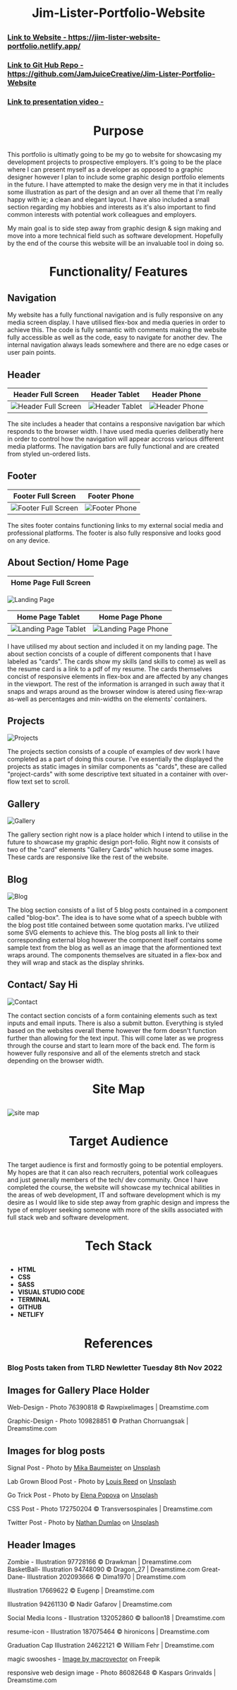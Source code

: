 # <p align="center"> Jim-Lister-Portfolio-Website </p>

### <a href = "https://jim-lister-website-portfolio.netlify.app/">Link to Website - https://jim-lister-website-portfolio.netlify.app/</a>

### <a href ="https://github.com/JamJuiceCreative/Jim-Lister-Portfolio-Website">Link to Git Hub Repo - https://github.com/JamJuiceCreative/Jim-Lister-Portfolio-Website</a>

### <a href ="/"> Link to presentation video - </a>

# <p align="center"> Purpose </p>

This portfolio is ultimatly going to be my go to website for showcasing my development projects to prospective employers. It's going to be the place where I can present myself as a developer as opposed to a graphic designer however I plan to include some graphic design portfolio elements in the future. I have attempted to make the design very me in that it includes some illustration as part of the design and an over all theme that I'm really happy with ie; a clean and elegant layout. I have also included a small section regarding my hobbies and interests as it's also important to find common interests with potential work colleagues and employers. 

My main goal is to side step away from graphic design & sign making and move into a more technical field such as software development. Hopefully by the end of the course this website will be an invaluable tool in doing so.

# <p align="center"> Functionality/ Features</p>

## Navigation

My website has a fully functional navigation and is fully responsive on any media screen display. I have utilised flex-box and media queries in order to achieve this. The code is fully semantic with comments making the website fully accessible as well as the code, easy to navigate for another dev. The internal navigation always leads somewhere and there are no edge cases or user pain points. 

## Header
|          Header Full Screen         |   Header Tablet   | Header Phone |
:------------------------------------:|:-----------------:|:------------:|
 ![Header Full Screen](./read-me/Header.jpg) |![Header Tablet](./read-me/Header%20Tablet.jpg)|![Header Phone](./read-me/header%20phone.jpg)

The site includes a header that contains a responsive navigation bar which responds to the browser width. I have used media queries deliberatly here in order to control how the navigation will appear accross various different media platforms. The navigation bars are fully functional and are created from styled un-ordered lists. 

## Footer

|          Footer Full Screen         |  Footer Phone |
:------------------------------------:|:------------:
![Footer Full Screen](./read-me/Footer%20Full%20Screen.jpg) | ![Footer Phone](./read-me/footer%20phone.jpg)

The sites footer contains functioning links to my external social media and professional platforms. The footer is also fully responsive and looks good on any device.

## About Section/ Home Page

|          Home Page Full Screen      | 
:------------------------------------:|
![Landing Page](./read-me/Landing%20Page.jpg)

|          Home Page Tablet         |  Home Page Phone |
:------------------------------------:|:------------:
![Landing Page Tablet](./read-me/landing%20page%20tablet.jpg) | ![Landing Page Phone](./read-me/landing%20page%20phone.png)

I have utilised my about section and included it on my landing page. The about section concists of a couple of different components that I have labeled as "cards". The cards show my skills (and skills to come) as well as the resume card is a link to a pdf of my resume. The cards themselves concist of responsive elements in flex-box and are affected by any changes in the viewport. The rest of the information is arranged in such away that it snaps and wraps around as the browser window is atered using flex-wrap as-well as percentages and min-widths on the elements' containers.

## Projects

![Projects](./read-me/projects.jpg)

The projects section consists of a couple of examples of dev work I have completed as a part of doing this course. I've essentially the displayed the projects as static images in similar components as "cards", these are called "project-cards" with some descriptive text situated in a container with over-flow text set to scroll.

## Gallery

![Gallery](./read-me/gallery.jpg)

The gallery section right now is a place holder which I intend to utilise in the future to showcase my graphic design port-folio. Right now it consists of two of the "card" elements "Gallery Cards" which house some images. These cards are responsive like the rest of the website. 

## Blog

![Blog](./read-me/blog.jpg)

The blog section consists of a list of 5 blog posts contained in a component called "blog-box". The idea is to have some what of a speech bubble with the blog post title contained between some quotation marks. I've utilized some SVG elements to achieve this. The blog posts all link to their corresponding external blog however the component itself contains some sample text from the blog as well as an image that the aformentioned text wraps around. The components themselves are situated in a flex-box and they will wrap and stack as the display shrinks.

## Contact/ Say Hi

![Contact](./read-me/Contact.jpg)

The contact section concists of a form containing elements such as text inputs and email inputs. There is also a submit button. Everything is styled based on the websites overall theme however the form doesn't function further than allowing for the text input. This will come later as we progress through the course and start to learn more of the back end. The form is however fully responsive and all of the elements stretch and stack depending on the browser width.

# <p align="center"> Site Map </a>

![site map](./read-me/site%20map.drawio.png)



# <p align="center"> Target Audience </p>

The target audience is first and formostly going to be potential employers. My hopes are that it can also reach recruiters, potential work colleagues and just generally members of the tech/ dev community. Once I have completed the course, the website will showcase my technical abilities in the areas of web development, IT and software development which is my desire as I would like to side step away from graphic design and impress the type of employer seeking someone with more of the skills associated with full stack web and software development.

# <p align="center"> Tech Stack </p>

* __HTML__ 
* __CSS__
* __SASS__
* __VISUAL STUDIO CODE__
* __TERMINAL__
* __GITHUB__
* __NETLIFY__


# <p align ="center"> References </p>


### **Blog Posts taken from TLRD Newletter Tuesday 8th Nov 2022**

## Images for Gallery Place Holder

Web-Design - Photo 76390818 © Rawpixelimages | Dreamstime.com

Graphic-Design - Photo 109828851 © Prathan Chorruangsak | Dreamstime.com



## Images for blog posts 

Signal Post - Photo by <a href="https://unsplash.com/@mbaumi?utm_source=unsplash&utm_medium=referral&utm_content=creditCopyText">Mika Baumeister</a> on <a href="https://unsplash.com/s/photos/signal-app?utm_source=unsplash&utm_medium=referral&utm_content=creditCopyText">Unsplash</a>

Lab Grown Blood Post - Photo by <a href="https://unsplash.com/@_louisreed?utm_source=unsplash&utm_medium=referral&utm_content=creditCopyText">Louis Reed</a> on <a href="https://unsplash.com/s/photos/lab-gorwn-blood?utm_source=unsplash&utm_medium=referral&utm_content=creditCopyText">Unsplash</a>

Go Trick Post - Photo by <a href="https://unsplash.com/@elenapopova?utm_source=unsplash&utm_medium=referral&utm_content=creditCopyText">Elena Popova</a> on <a href="https://unsplash.com/s/photos/go-board-game?utm_source=unsplash&utm_medium=referral&utm_content=creditCopyText">Unsplash</a>

CSS Post  - Photo 172750204 © Transversospinales | Dreamstime.com

Twitter Post - Photo by <a href="https://unsplash.com/@nate_dumlao?utm_source=unsplash&utm_medium=referral&utm_content=creditCopyText">Nathan Dumlao</a> on <a href="https://unsplash.com/s/photos/twitter?utm_source=unsplash&utm_medium=referral&utm_content=creditCopyText">Unsplash</a>
  
## Header Images
Zombie - Illustration 97728166 © Drawkman | Dreamstime.com <br>
BasketBall- Illustration 94748090 © Dragon_27 | Dreamstime.com
Great-Dane-
Illustration 202093666 © Dima1970 | Dreamstime.com

Illustration 17669622 © Eugenp | Dreamstime.com

Illustration 94261130 © Nadir Gafarov | Dreamstime.com

Social Media Icons - Illustration 132052860 © balloon18 | Dreamstime.com

resume-icon - Illustration 187075464 © hironicons | Dreamstime.com

Graduation Cap Illustration 24622121 © William Fehr | Dreamstime.com

magic swooshes - <a href="https://www.freepik.com/free-vector/magic-flying-lights-glitters-different-abstract-shapes-transparent-realistic_6847254.htm#query=magic%20light&position=0&from_view=keyword">Image by macrovector</a> on Freepik

responsive web design image - Photo 86082648 © Kaspars Grinvalds | Dreamstime.com


